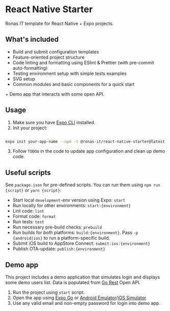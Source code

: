 # React Native Starter

Ronas IT template for React Native + Expo projects.

## What's included

- Build and submit configuration templates
- Feature-oriented project structure
- Code linting and formatting using ESlint & Prettier (with pre-commit auto-formatting)
- Testing environment setup with simple tests examples
- SVG setup
- Common modules and basic components for a quick start

\+ Demo app that interacts with some open API.

## Usage

1. Make sure you have [Expo CLI](https://docs.expo.io/workflow/expo-cli/) installed.
2. Init your project:

```sh

expo init your-app-name --npm -t @ronas-it/react-native-starter@latest

```

3. Follow `TODO`s in the code to update app configuration and clean up demo code.

## Useful scripts

See `package.json` for pre-defined scripts. You can run them using `npm run {script}` or `yarn {script}`:

- Start local `development`-env version using Expo: `start`
- Run locally for other environments: `start:{environment}`
- Lint code: `lint`
- Format code: `format`
- Run tests: `test`
- Run necessary pre-build checks: `prebuild`
- Run builds for _both_ platforms: `build:{environment}`. Pass `-p {android|ios}` to run a platform-specific build.
- Submit iOS build to AppStore Connect: `submit:ios:{environment}`
- Publish OTA-update: `publish:{environment}`

## Demo app

This project includes a demo application that simulates login and displays some demo users list.
Data is populated from [Go Rest](https://gorest.co.in/) Open API.

1. Run the project using `start` script.
1. Open the app using [Expo Go](https://docs.expo.dev/get-started/installation/#2-expo-go-app-for-ios-and) or [Android Emulator](https://docs.expo.dev/workflow/android-studio-emulator/)/[iOS Simulator](https://docs.expo.dev/workflow/ios-simulator/).
1. Use any valid email and non-empty password for login into demo app.
